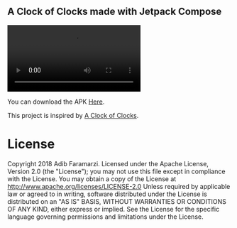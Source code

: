 
A Clock of Clocks made with Jetpack Compose
--------------------------------------------------------
![Image](https://raw.githubusercontent.com/adibfara/clock-of-clocks/main/static/preview.mp4)

You can download the APK [Here](https://raw.githubusercontent.com/adibfara/clock-of-clocks/main/static/app.apk).

This project is inspired by [A Clock of Clocks](https://raw.githubusercontent.com/adibfara/clock-of-clocks/main/static/clock-of-clocks.mp4).

License
=======

 Copyright 2018 Adib Faramarzi.
 Licensed under the Apache License, Version 2.0 (the "License"); you may not use this file except in compliance with the License. You may obtain a copy of the License at
 http://www.apache.org/licenses/LICENSE-2.0
 Unless required by applicable law or agreed to in writing, software distributed under the License is distributed on an "AS IS" BASIS, WITHOUT WARRANTIES OR CONDITIONS OF ANY KIND, either express or implied. See the License for the specific language governing permissions and limitations under the License.